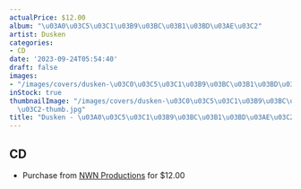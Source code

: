 ```yaml
---
actualPrice: $12.00
album: "\u03A0\u03C5\u03C1\u03B9\u03BC\u03B1\u03BD\u03AE\u03C2"
artist: Dusken
categories:
- CD
date: '2023-09-24T05:54:40'
draft: false
images:
- "/images/covers/dusken-\u03C0\u03C5\u03C1\u03B9\u03BC\u03B1\u03BD\u03AE\u03C2.jpg"
inStock: true
thumbnailImage: "/images/covers/dusken-\u03C0\u03C5\u03C1\u03B9\u03BC\u03B1\u03BD\u03AE\
  \u03C2-thumb.jpg"
title: "Dusken - \u03A0\u03C5\u03C1\u03B9\u03BC\u03B1\u03BD\u03AE\u03C2"
---
```


## CD
* Purchase from [NWN Productions](http://shop.nwnprod.com/index.php?route=product/product&path=93&product_id=32892&sort=pd.name&order=ASC) for $12.00
